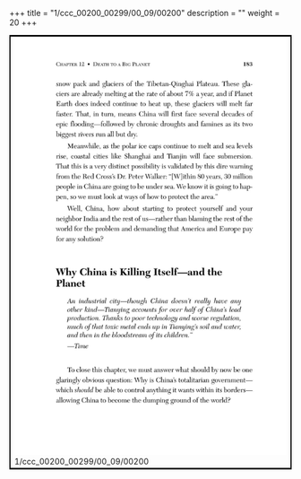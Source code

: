 +++
title = "1/ccc_00200_00299/00_09/00200"
description = ""
weight = 20
+++

<table style="border:2px solid black;max-width:800px;max-height:800px;" 
><tr><td>
<img class="center-fit-jpg"
src="/jpg_/out_jpg_dbc_200.jpg">
1/ccc_00200_00299/00_09/00200
</img></td></tr></table>
